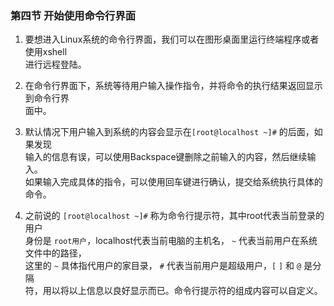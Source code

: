 ### 第四节 开始使用命令行界面

1. 要想进入Linux系统的命令行界面，我们可以在图形桌面里运行终端程序或者使用xshell  
进行远程登陆。

2. 在命令行界面下，系统等待用户输入操作指令，并将命令的执行结果返回显示到命令行界  
面中。

3. 默认情况下用户输入到系统的内容会显示在`[root@localhost ~]#` 的后面，如果发现  
输入的信息有误，可以使用Backspace键删除之前输入的内容，然后继续输入。  
如果输入完成具体的指令，可以使用回车键进行确认，提交给系统执行具体的命令。

4. 之前说的 `[root@localhost ~]#` 称为命令行提示符，其中root代表当前登录的用户  
身份是 `root用户`，localhost代表当前电脑的主机名， `~` 代表当前用户在系统文件中的路径，  
这里的 `~` 具体指代用户的家目录， `#` 代表当前用户是超级用户，`[` `]` 和 `@` 是分隔  
符，用以将以上信息以良好显示而已。命令行提示符的组成内容可以自定义。
